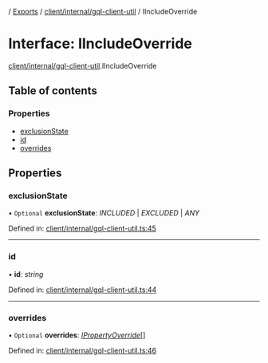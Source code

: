 [](../README.md) / [Exports](../modules.md) / [client/internal/gql-client-util](../modules/client_internal_gql_client_util.md) / IIncludeOverride

# Interface: IIncludeOverride

[client/internal/gql-client-util](../modules/client_internal_gql_client_util.md).IIncludeOverride

## Table of contents

### Properties

- [exclusionState](client_internal_gql_client_util.iincludeoverride.md#exclusionstate)
- [id](client_internal_gql_client_util.iincludeoverride.md#id)
- [overrides](client_internal_gql_client_util.iincludeoverride.md#overrides)

## Properties

### exclusionState

• `Optional` **exclusionState**: *INCLUDED* \| *EXCLUDED* \| *ANY*

Defined in: [client/internal/gql-client-util.ts:45](https://github.com/onzag/itemize/blob/55e63f2c/client/internal/gql-client-util.ts#L45)

___

### id

• **id**: *string*

Defined in: [client/internal/gql-client-util.ts:44](https://github.com/onzag/itemize/blob/55e63f2c/client/internal/gql-client-util.ts#L44)

___

### overrides

• `Optional` **overrides**: [*IPropertyOverride*](client_internal_gql_client_util.ipropertyoverride.md)[]

Defined in: [client/internal/gql-client-util.ts:46](https://github.com/onzag/itemize/blob/55e63f2c/client/internal/gql-client-util.ts#L46)

